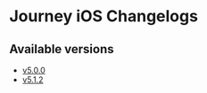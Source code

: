 # Journey iOS Changelogs

## Available versions

* [v5.0.0](releases/5.0.0/index.md)
* [v5.1.2](releases/5.1.2/index.md)
